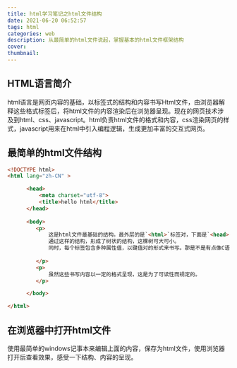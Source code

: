 ```yaml
---
title: html学习笔记之html文件结构
date: 2021-06-20 06:52:57
tags: html
categories: web
description: 从最简单的html文件说起，掌握基本的html文件框架结构
cover:
thumbnail:
---
```


## HTML语言简介

html语言是网页内容的基础，以标签式的结构和内容书写Html文件，由浏览器解释这些格式标签后，将html文件的内容渲染后在浏览器呈现。现在的网页技术涉及到html、css、javascript。html负责html文件的格式和内容，css渲染网页的样式，javascript用来在html中引入编程逻辑，生成更加丰富的交互式网页。

<!--more-->

## 最简单的html文件结构

```html
<!DOCTYPE html>
<html lang="zh-CN" >

      <head>
          <meta charset="utf-8">
          <title>hello html</title>
      </head>
        
      <body>
         <p>
             这是html文件最基础的结构。最外层的是`<html>`标签对，下面是`<head>`对和'<p>'标签对，是'<html>'的子标签，这两个标签是并列关系。
             通过这样的结构，形成了树状的结构，这棵树可大可小。
             同时，每个标签包含多种属性值，以键值对的形式来书写。那是不是有点像C语言的结构体呢，定义一个结构体，然后以键值对的形式来描述各种属性
         
         </p>
         <p>
             虽然这些书写内容以一定的格式呈现，这是为了可读性而规定的。                     
         </p>

      </body>

</html>


```

## 在浏览器中打开html文件

​    使用最简单的windows记事本来编辑上面的内容，保存为html文件，使用浏览器打开后查看效果，感受一下结构、内容的呈现。




